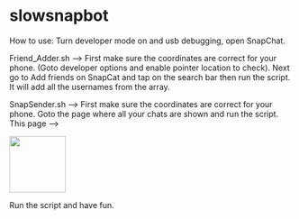 # slowsnapbot

How to use:
Turn developer mode on and usb debugging, open SnapChat.


Friend_Adder.sh --> First make sure the coordinates are correct for your phone. (Goto developer options and enable pointer location        to check).
Next go to Add friends on SnapCat and tap on the search bar then run the script. It will add all the usernames from the array.

SnapSender.sh --> First make sure the coordinates are correct for your phone.
Goto the page where all your chats are shown and run the script.
This page -->

<img src="https://www.imageupload.co.uk/images/2018/03/22/Screenshot_20180322-211229.png" width="100">

Run the script and have fun.
